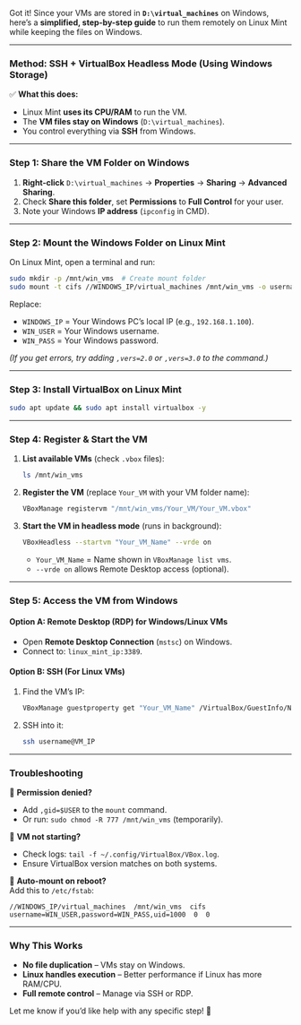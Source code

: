 Got it! Since your VMs are stored in **`D:\virtual_machines`** on Windows, here’s a **simplified, step-by-step guide** to run them remotely on Linux Mint while keeping the files on Windows.  

---

### **Method: SSH + VirtualBox Headless Mode (Using Windows Storage)**  
✅ **What this does:**  
- Linux Mint **uses its CPU/RAM** to run the VM.  
- The **VM files stay on Windows** (`D:\virtual_machines`).  
- You control everything via **SSH** from Windows.  

---

### **Step 1: Share the VM Folder on Windows**  
1. **Right-click** `D:\virtual_machines` → **Properties** → **Sharing** → **Advanced Sharing**.  
2. Check **Share this folder**, set **Permissions** to **Full Control** for your user.  
3. Note your Windows **IP address** (`ipconfig` in CMD).  

---

### **Step 2: Mount the Windows Folder on Linux Mint**  
On Linux Mint, open a terminal and run:  
```bash
sudo mkdir -p /mnt/win_vms  # Create mount folder
sudo mount -t cifs //WINDOWS_IP/virtual_machines /mnt/win_vms -o username=WIN_USER,password=WIN_PASS,uid=$USER
```  
Replace:  
- `WINDOWS_IP` = Your Windows PC’s local IP (e.g., `192.168.1.100`).  
- `WIN_USER` = Your Windows username.  
- `WIN_PASS` = Your Windows password.  

*(If you get errors, try adding `,vers=2.0` or `,vers=3.0` to the command.)*  

---

### **Step 3: Install VirtualBox on Linux Mint**  
```bash
sudo apt update && sudo apt install virtualbox -y
```

---

### **Step 4: Register & Start the VM**  
1. **List available VMs** (check `.vbox` files):  
   ```bash
   ls /mnt/win_vms
   ```
2. **Register the VM** (replace `Your_VM` with your VM folder name):  
   ```bash
   VBoxManage registervm "/mnt/win_vms/Your_VM/Your_VM.vbox"
   ```
3. **Start the VM in headless mode** (runs in background):  
   ```bash
   VBoxHeadless --startvm "Your_VM_Name" --vrde on
   ```
   - `Your_VM_Name` = Name shown in `VBoxManage list vms`.  
   - `--vrde on` allows Remote Desktop access (optional).  

---

### **Step 5: Access the VM from Windows**  
#### **Option A: Remote Desktop (RDP) for Windows/Linux VMs**  
- Open **Remote Desktop Connection** (`mstsc`) on Windows.  
- Connect to: `linux_mint_ip:3389`.  

#### **Option B: SSH (For Linux VMs)**  
1. Find the VM’s IP:  
   ```bash
   VBoxManage guestproperty get "Your_VM_Name" /VirtualBox/GuestInfo/Net/0/V4/IP
   ```
2. SSH into it:  
   ```bash
   ssh username@VM_IP
   ```

---

### **Troubleshooting**  
🔹 **Permission denied?**  
   - Add `,gid=$USER` to the `mount` command.  
   - Or run: `sudo chmod -R 777 /mnt/win_vms` (temporarily).  

🔹 **VM not starting?**  
   - Check logs: `tail -f ~/.config/VirtualBox/VBox.log`.  
   - Ensure VirtualBox version matches on both systems.  

🔹 **Auto-mount on reboot?**  
   Add this to `/etc/fstab`:  
   ```
   //WINDOWS_IP/virtual_machines  /mnt/win_vms  cifs  username=WIN_USER,password=WIN_PASS,uid=1000  0  0
   ```

---

### **Why This Works**  
- **No file duplication** – VMs stay on Windows.  
- **Linux handles execution** – Better performance if Linux has more RAM/CPU.  
- **Full remote control** – Manage via SSH or RDP.  

Let me know if you’d like help with any specific step! 🚀
